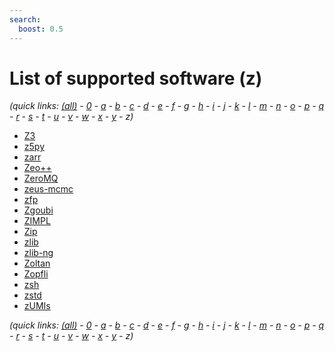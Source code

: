 ```yaml
---
search:
  boost: 0.5
---
```

# List of supported software (z)

*(quick links: [(all)](../index.md) - [0](../0/index.md) - [a](../a/index.md) - [b](../b/index.md) - [c](../c/index.md) - [d](../d/index.md) - [e](../e/index.md) - [f](../f/index.md) - [g](../g/index.md) - [h](../h/index.md) - [i](../i/index.md) - [j](../j/index.md) - [k](../k/index.md) - [l](../l/index.md) - [m](../m/index.md) - [n](../n/index.md) - [o](../o/index.md) - [p](../p/index.md) - [q](../q/index.md) - [r](../r/index.md) - [s](../s/index.md) - [t](../t/index.md) - [u](../u/index.md) - [v](../v/index.md) - [w](../w/index.md) - [x](../x/index.md) - [y](../y/index.md) - *z*)*



 * [Z3](Z3.md)
 * [z5py](z5py.md)
 * [zarr](zarr.md)
 * [Zeo++](Zeo++.md)
 * [ZeroMQ](ZeroMQ.md)
 * [zeus-mcmc](zeus-mcmc.md)
 * [zfp](zfp.md)
 * [Zgoubi](Zgoubi.md)
 * [ZIMPL](ZIMPL.md)
 * [Zip](Zip.md)
 * [zlib](zlib.md)
 * [zlib-ng](zlib-ng.md)
 * [Zoltan](Zoltan.md)
 * [Zopfli](Zopfli.md)
 * [zsh](zsh.md)
 * [zstd](zstd.md)
 * [zUMIs](zUMIs.md)


*(quick links: [(all)](../index.md) - [0](../0/index.md) - [a](../a/index.md) - [b](../b/index.md) - [c](../c/index.md) - [d](../d/index.md) - [e](../e/index.md) - [f](../f/index.md) - [g](../g/index.md) - [h](../h/index.md) - [i](../i/index.md) - [j](../j/index.md) - [k](../k/index.md) - [l](../l/index.md) - [m](../m/index.md) - [n](../n/index.md) - [o](../o/index.md) - [p](../p/index.md) - [q](../q/index.md) - [r](../r/index.md) - [s](../s/index.md) - [t](../t/index.md) - [u](../u/index.md) - [v](../v/index.md) - [w](../w/index.md) - [x](../x/index.md) - [y](../y/index.md) - *z*)*

